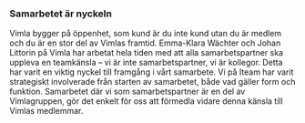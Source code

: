 ### Samarbetet är nyckeln

Vimla bygger på öppenhet, som kund är du inte kund utan du är medlem och du är en stor del av Vimlas framtid. Emma-Klara Wächter och Johan Littorin på Vimla har arbetat hela tiden med att alla samarbetspartner ska uppleva en teamkänsla – vi är inte samarbetspartner, vi är kollegor. Detta har varit en viktig nyckel till framgång i vårt samarbete. Vi på Iteam har varit strategiskt involverade från starten av samarbetet, både vad gäller form och funktion. Samarbetet där vi som samarbetspartner är en del av Vimlagruppen, gör det enkelt för oss att förmedla vidare denna känsla till Vimlas medlemmar.
